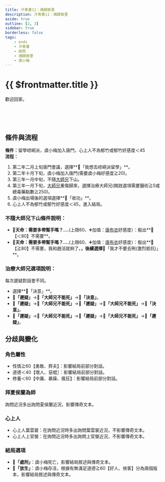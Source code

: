 ```yaml
---
title: 汗青書11：魂歸故里
description: 汗青書11：魂歸故里
aside: true
outline: [2, 3]
sidebar: true
borderless: false
tags:
    - ends
    - 汗青書
    - 結局
    - 魂歸故里
    - 虞小梅
---
```


# {{ $frontmatter.title }}

<EndBackground no=11 title="魂歸故里">
歡迎回家。　　　　　　　　　　　　　　　<br>
<br>
<br>
<br>
<br>
<!--此處因排版, 放入了全行空白與空行, 無理由請勿移除-->
</EndBackground>

## 條件與流程

<b>條件：</b>留學崆峒派，<Girl3Icon>虞小梅</Girl3Icon>加入唐門，心上人不為<Girl6Icon>郁竹</Girl6Icon>或<Girl6Icon>郁竹</Girl6Icon>好感度＜45<br>
<b>流程：</b><br>
1. 第二年二月上旬唐門會議，選擇**📜「我想去崆峒派留學」**。
2. 第二年十月下旬，<Girl3Icon>虞小梅</Girl3Icon>加入唐門(需要<Girl3Icon>虞小梅</Girl3Icon>好感度≧20)。
4. 第三年一月中旬，不隨[大師兄](/people/characters/brother1)下山。
5. 第三年一月下旬，[大師兄](/people/characters/brother1)重傷歸來，選擇治療大師兄(開啟選項需要醫術≧5或總毒藥點數≧250)。
6. <Girl3Icon>虞小梅</Girl3Icon>出場後的選項選擇**📖「收功」**。
7. 心上人不為<Girl6Icon>郁竹</Girl6Icon>或<Girl6Icon :size="`small`">郁竹</Girl6Icon>好感度＜45，進入結局。

### 不隨大師兄下山條件說明：
+ **🎲天命：需要多帶幫手嗎？....**(上限60、➕加值：[唐布衣](/people/characters/brother1)好感度）：骰出**🧾【＜80】不需要**。
+ **🎲天命：需要多帶幫手嗎？....**(上限60、➕加值：[唐布衣](/people/characters/brother1)好感度）：骰出**🧾【≧80】不需要，我和趙活就夠了。**，後續選擇**📖「我才不要去咧(激烈抵抗)」**。

### 治療大師兄選項說明：
每次遲疑對話會不同。
+ 選擇**📖「決意」**。
+ **📖「遲疑」**→**📖「大師兄不能死」**→**📖「決意」**。
+ **📖「遲疑」**→**📖「大師兄不能死」**→**📖「遲疑」**→**📖「大師兄不能死」**→**📖「決意」**。
+ **📖「遲疑」**→**📖「大師兄不能死」**→**📖「遲疑」**→**📖「大師兄不能死」**→**📖「遲疑」**。

## 分歧與變化

### 角色屬性
+ 性情≧60【勇敢、莽夫】：影響結局前部分對話。
+ 道德＜40【壞人、惡棍］：影響結局前部分對話。
+ 修養＜60【中庸、暴躁、瘋狂】：影響結局前部分對話。

### 拜夏侯蘭為師
詢問近況多出詢問<Girl5Icon>夏侯蘭</Girl5Icon>近況，影響傳奇文本。

### 心上人
+ 心上人<Girl2Icon>葉雲裳</Girl2Icon>：在詢問近況時多出詢問<Girl2Icon>葉雲裳</Girl2Icon>近況，不影響傳奇文本。
+ 心上人<Girl4Icon>上官螢</Girl4Icon>：在詢問近況時多出詢問<Girl4Icon>上官螢</Girl4Icon>近況，不影響傳奇文本。

### 結局選項
+ **📖「處刑」**：<Girl3Icon>虞小梅</Girl3Icon>死亡，影響結局敘述與傳奇文本。
+ **📖「放生」**：<Girl3Icon>虞小梅</Girl3Icon>存活，根據有無滿足道德≧60【好人、俠客】分為兩個版本，影響結局敘述與傳奇文本。
